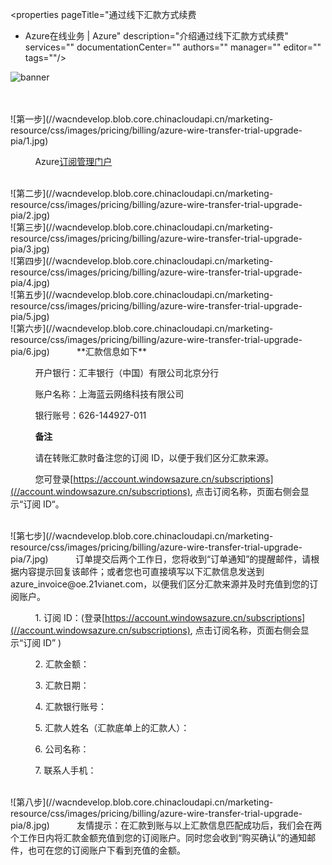 <properties
	pageTitle="通过线下汇款方式续费
 - Azure在线业务 | Azure"
    description="介绍通过线下汇款方式续费"
    services=""
    documentationCenter=""
    authors=""
    manager=""
    editor=""
    tags=""/>

<tags ms.service="multiple" ms.date="" wacn.date="11/17/2016" wacn.lang="cn"/>

![banner](//wacndevelop.blob.core.chinacloudapi.cn/marketing-resource/css/images/pricing/billing/azure-wire-transfer-trial-upgrade-pia/banner.jpg)

<br />
<br />
![第一步](//wacndevelop.blob.core.chinacloudapi.cn/marketing-resource/css/images/pricing/billing/azure-wire-transfer-trial-upgrade-pia/1.jpg)

&nbsp;&nbsp;&nbsp;&nbsp;&nbsp;&nbsp;&nbsp;&nbsp;&nbsp;&nbsp;Azure[订阅管理门户](//account.windowsazure.cn/subcriptions)

<br />
![第二步](//wacndevelop.blob.core.chinacloudapi.cn/marketing-resource/css/images/pricing/billing/azure-wire-transfer-trial-upgrade-pia/2.jpg)
<br />
![第三步](//wacndevelop.blob.core.chinacloudapi.cn/marketing-resource/css/images/pricing/billing/azure-wire-transfer-trial-upgrade-pia/3.jpg)
<br />
![第四步](//wacndevelop.blob.core.chinacloudapi.cn/marketing-resource/css/images/pricing/billing/azure-wire-transfer-trial-upgrade-pia/4.jpg)
<br />
![第五步](//wacndevelop.blob.core.chinacloudapi.cn/marketing-resource/css/images/pricing/billing/azure-wire-transfer-trial-upgrade-pia/5.jpg)
<br />
![第六步](//wacndevelop.blob.core.chinacloudapi.cn/marketing-resource/css/images/pricing/billing/azure-wire-transfer-trial-upgrade-pia/6.jpg)
&nbsp;&nbsp;&nbsp;&nbsp;&nbsp;&nbsp;&nbsp;&nbsp;&nbsp;&nbsp;**汇款信息如下**

&nbsp;&nbsp;&nbsp;&nbsp;&nbsp;&nbsp;&nbsp;&nbsp;&nbsp;&nbsp;开户银行：汇丰银行（中国）有限公司北京分行

&nbsp;&nbsp;&nbsp;&nbsp;&nbsp;&nbsp;&nbsp;&nbsp;&nbsp;&nbsp;账户名称：上海蓝云网络科技有限公司

&nbsp;&nbsp;&nbsp;&nbsp;&nbsp;&nbsp;&nbsp;&nbsp;&nbsp;&nbsp;银行账号：626-144927-011

&nbsp;&nbsp;&nbsp;&nbsp;&nbsp;&nbsp;&nbsp;&nbsp;&nbsp;&nbsp;**备注**

&nbsp;&nbsp;&nbsp;&nbsp;&nbsp;&nbsp;&nbsp;&nbsp;&nbsp;&nbsp;请在转账汇款时备注您的订阅 ID，以便于我们区分汇款来源。

&nbsp;&nbsp;&nbsp;&nbsp;&nbsp;&nbsp;&nbsp;&nbsp;&nbsp;&nbsp;您可登录[https://account.windowsazure.cn/subscriptions](//account.windowsazure.cn/subscriptions), 点击订阅名称，页面右侧会显示“订阅 ID“。

<br />
![第七步](//wacndevelop.blob.core.chinacloudapi.cn/marketing-resource/css/images/pricing/billing/azure-wire-transfer-trial-upgrade-pia/7.jpg)
&nbsp;&nbsp;&nbsp;&nbsp;&nbsp;&nbsp;&nbsp;&nbsp;&nbsp;&nbsp;订单提交后两个工作日，您将收到“订单通知”的提醒邮件，请根据内容提示回复该邮件；或者您也可直接填写以下汇款信息发送到 azure_invoice@oe.21vianet.com，以便我们区分汇款来源并及时充值到您的订阅账户。

&nbsp;&nbsp;&nbsp;&nbsp;&nbsp;&nbsp;&nbsp;&nbsp;&nbsp;&nbsp;1. 订阅 ID：(登录[https://account.windowsazure.cn/subscriptions](//account.windowsazure.cn/subscriptions), 点击订阅名称，页面右侧会显示“订阅 ID” )

&nbsp;&nbsp;&nbsp;&nbsp;&nbsp;&nbsp;&nbsp;&nbsp;&nbsp;&nbsp;2. 汇款金额：

&nbsp;&nbsp;&nbsp;&nbsp;&nbsp;&nbsp;&nbsp;&nbsp;&nbsp;&nbsp;3. 汇款日期：

&nbsp;&nbsp;&nbsp;&nbsp;&nbsp;&nbsp;&nbsp;&nbsp;&nbsp;&nbsp;4. 汇款银行账号：

&nbsp;&nbsp;&nbsp;&nbsp;&nbsp;&nbsp;&nbsp;&nbsp;&nbsp;&nbsp;5. 汇款人姓名（汇款底单上的汇款人）：

&nbsp;&nbsp;&nbsp;&nbsp;&nbsp;&nbsp;&nbsp;&nbsp;&nbsp;&nbsp;6. 公司名称：

&nbsp;&nbsp;&nbsp;&nbsp;&nbsp;&nbsp;&nbsp;&nbsp;&nbsp;&nbsp;7. 联系人手机：

<br />
![第八步](//wacndevelop.blob.core.chinacloudapi.cn/marketing-resource/css/images/pricing/billing/azure-wire-transfer-trial-upgrade-pia/8.jpg)
&nbsp;&nbsp;&nbsp;&nbsp;&nbsp;&nbsp;&nbsp;&nbsp;&nbsp;&nbsp;友情提示：在汇款到账与以上汇款信息匹配成功后，我们会在两个工作日内将汇款金额充值到您的订阅账户。同时您会收到“购买确认”的通知邮件，也可在您的订阅账户下看到充值的金额。
